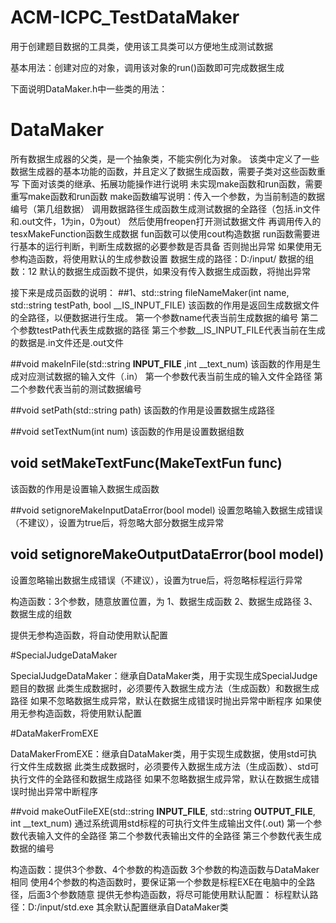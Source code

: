 # ACM-ICPC_TestDataMaker
用于创建题目数据的工具类，使用该工具类可以方便地生成测试数据

基本用法：创建对应的对象，调用该对象的run()函数即可完成数据生成

下面说明DataMaker.h中一些类的用法：

# DataMaker
所有数据生成器的父类，是一个抽象类，不能实例化为对象。
该类中定义了一些数据生成器的基本功能的函数，并且定义了数据生成函数，需要子类对这些函数重写
下面对该类的继承、拓展功能操作进行说明
未实现make函数和run函数，需要重写make函数和run函数
make函数编写说明：传入一个参数，为当前制造的数据编号（第几组数据）
调用数据路径生成函数生成测试数据的全路径（包括.in文件和.out文件，1为in，0为out）
然后使用freopen打开测试数据文件
再调用传入的tesxMakeFunction函数生成数据
fun函数可以使用cout构造数据
run函数需要进行基本的运行判断，判断生成数据的必要参数是否具备
否则抛出异常
如果使用无参构造函数，将使用默认的生成参数设置
数据生成的路径：D:/input/
数据的组数：12
默认的数据生成函数不提供，如果没有传入数据生成函数，将抛出异常

接下来是成员函数的说明：
##1、std::string fileNameMaker(int name, std::string testPath, bool __IS_INPUT_FILE)
该函数的作用是返回生成数据文件的全路径，以便数据进行生成。
第一个参数name代表当前生成数据的编号
第二个参数testPath代表生成数据的路径
第三个参数__IS_INPUT_FILE代表当前在生成的数据是.in文件还是.out文件

##void makeInFile(std::string __INPUT_FILE__ ,int __text_num)
该函数的作用是生成对应测试数据的输入文件（.in）
第一个参数代表当前生成的输入文件全路径
第二个参数代表当前的测试数据编号

##void setPath(std::string path)
该函数的作用是设置数据生成路径

##void setTextNum(int num)
该函数的作用是设置数据组数

## void setMakeTextFunc(MakeTextFun func)
该函数的作用是设置输入数据生成函数

##void setignoreMakeInputDataError(bool model)
设置忽略输入数据生成错误（不建议），设置为true后，将忽略大部分数据生成异常

## void setignoreMakeOutputDataError(bool model)
设置忽略输出数据生成错误（不建议），设置为true后，将忽略标程运行异常

构造函数：3个参数，随意放置位置，为
1、数据生成函数
2、数据生成路径
3、数据生成的组数

提供无参构造函数，将自动使用默认配置



#SpecialJudgeDataMaker

SpecialJudgeDataMaker：继承自DataMaker类，用于实现生成SpecialJudge题目的数据
此类生成数据时，必须要传入数据生成方法（生成函数）和数据生成路径
如果不忽略数据生成异常，默认在数据生成错误时抛出异常中断程序
如果使用无参构造函数，将使用默认配置



#DataMakerFromEXE

DataMakerFromEXE：继承自DataMaker类，用于实现生成数据，使用std可执行文件生成数据
此类生成数据时，必须要传入数据生成方法（生成函数）、std可执行文件的全路径和数据生成路径
如果不忽略数据生成异常，默认在数据生成错误时抛出异常中断程序

##void makeOutFileEXE(std::string __INPUT_FILE__, std::string __OUTPUT_FILE__, int __text_num)
通过系统调用std标程的可执行文件生成输出文件(.out)
第一个参数代表输入文件的全路径
第二个参数代表输出文件的全路径
第三个参数代表生成数据的编号

构造函数：提供3个参数、4个参数的构造函数
3个参数的构造函数与DataMaker相同
使用4个参数的构造函数时，要保证第一个参数是标程EXE在电脑中的全路径，后面3个参数随意
提供无参构造函数，将尽可能使用默认配置：
标程默认路径：D:/input/std.exe
其余默认配置继承自DataMaker类
